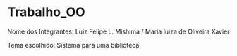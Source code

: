 # Trabalho_OO
Nome dos Integrantes: Luiz Felipe L. Mishima / Maria luiza de Oliveira Xavier

Tema escolhido: Sistema para uma biblioteca
